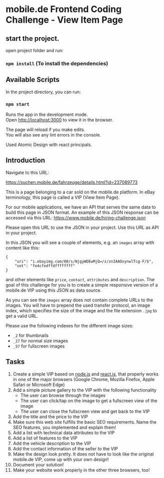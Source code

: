 # mobile.de Frontend Coding Challenge - View Item Page

## start the project.

open project folder and run:

### `npm install` (To install the dependencies)

## Available Scripts

In the project directory, you can run:

### `npm start`

Runs the app in the development mode.<br />
Open [http://localhost:3000](http://localhost:3000) to view it in the browser.

The page will reload if you make edits.<br />
You will also see any lint errors in the console.

Used Atomic Design with react principals.

## Introduction

Navigate to this URL:

https://suchen.mobile.de/fahrzeuge/details.html?id=237089773

This is a page belonging to a car sold on the mobile.de platform. In eBay terminology, this page is called
a VIP (View Item Page).

For our mobile applications, we have an API that serves the same data to build this page in JSON format. An
example of this JSON response can be accessed via this URL:
https://www.mobile.de/hiring-challenge.json

Please open this URL to use the JSON in your project. Use this URL as API in your project.

In this JSON you will see a couple of elements, e.g. an `images` array with content like this:

    {
        "uri": "i.ebayimg.com/00/s/NjgyWDEwMjQ=/z/znIAAOxynwlTcg-F/$",
        "set": "fe4cfedffdffffffff"
    }

and other elements like `price`, `contact`, `attributes` and `description`. The goal of this challenge for you
is to create a simple responsive version of a mobile.de VIP using this JSON as data source.

As you can see the `images` array does not contain complete URLs to the images. You will have to prepend the used
transfer protocol, an image index, which specifies the size of the image and the file extension `.jpg` to get a valid URL.

Please use the following indexes for the different image sizes:

- `_2` for thumbnails
- `_27` for normal size images
- `_57` for fullscreen images

## Tasks

1. Create a simple VIP based on [node.js](https://nodejs.org/) and [react.js](https://reactjs.org/), that properly works in one of the major browsers (Google Chrome, Mozilla Firefox, Apple Safari or Microsoft Edge)
2. Add a simple picture gallery to the VIP with the following functionality
   - The user can browse through the images
   - The user can click/tap on the image to get a fullscreen view of the image
   - The user can close the fullscreen view and get back to the VIP
3. Add the title and the price to the VIP
4. Make sure this web site fulfills the basic SEO requirements. Name the SEO features, you implemented and explain them!
5. Add a list with technical data attributes to the VIP
6. Add a list of features to the VIP
7. Add the vehicle description to the VIP
8. Add the contact information of the seller to the VIP
9. Make the design look pretty. It does not have to look like the original mobile.de VIP, come up with your own design!
10. Document your solution!
11. Make your website work properly in the other three browsers, too!

